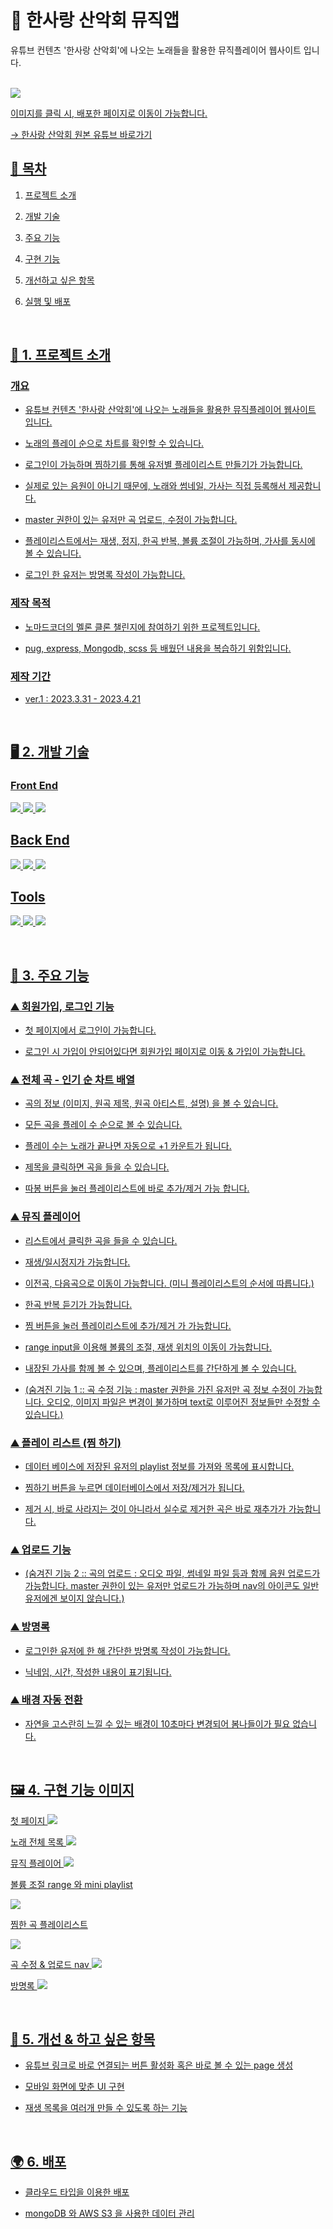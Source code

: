 # 🥾 한사랑 산악회 뮤직앱 

유튜브 컨텐츠 '한사랑 산악회'에 나오는 노래들을 활용한 뮤직플레이어 웹사이트 입니다. 


<br>

<div>
<a href="https://port-0-melon-challenge-1maxx2algqmtl28.sel3.cloudtype.app/">
<img src="https://flexible.img.hani.co.kr/flexible/normal/640/360/imgdb/original/2021/0317/20210317503211.jpg">
</div>

이미지를 클릭 시, 배포한 페이지로 이동이 가능합니다.

<a href="https://youtube.com/playlist?list=PL1nP78IpsXsMam6_mF2rto1RgxQH_t26K"/>
 <span> &rarr; 한사랑 산악회 원본 유튜브 바로가기 </span>

<br>


## 🎵 목차

1. 프로젝트 소개

2. 개발 기술

3. 주요 기능

4. 구현 기능 

5. 개선하고 싶은 항목

6. 실행 및 배포

<br>

## 📝 1. 프로젝트 소개

### 개요

- 유튜브 컨텐츠 '한사랑 산악회'에 나오는 노래들을 활용한 뮤직플레이어 웹사이트 입니다. 

- 노래의 플레이 순으로 차트를 확인할 수 있습니다.

- 로그인이 가능하며 찜하기를 통해 유저별 플레이리스트 만들기가 가능합니다.

- 실제로 있는 음원이 아니기 때문에, 노래와 썸네일, 가사는 직접 등록해서 제공합니다.

- master 권한이 있는 유저만 곡 업로드, 수정이 가능합니다.

- 플레이리스트에서는 재생, 정지, 한곡 반복, 볼륨 조절이 가능하며, 가사를 동시에 볼 수 있습니다.

- 로그인 한 유저는 방명록 작성이 가능합니다.


### 제작 목적

- 노마드코더의 멜론 클론 챌린지에 참여하기 위한 프로젝트입니다.

- pug, express, Mongodb, scss 등 배웠던 내용을 복습하기 위함입니다. 

### 제작 기간

- ver.1 : 2023.3.31 - 2023.4.21

<br>


## 🖥️ 2. 개발 기술

### Front End

<img src="https://img.shields.io/badge/PUG-A86454?style=for-the-badge&logo=PUG&logoColor=white"> <img src="https://img.shields.io/badge/SCSS-CC6699?style=for-the-badge&logo=sass&logoColor=white"> <img src="https://img.shields.io/badge/Javascript-efd81d?style=for-the-badge&logo=Javascript&logoColor=white"/>

## Back End

<img src="https://img.shields.io/badge/Node.js-339933?style=for-the-badge&logo=Node.js&logoColor=white"> <img src="https://img.shields.io/badge/Express-000000?style=for-the-badge&logo=Express&logoColor=white"> <img src="https://img.shields.io/badge/Mongo DB-47A248?style=for-the-badge&logo=MongoDB&logoColor=white">

## Tools

<img src="https://img.shields.io/badge/GitHub-000000?style=for-the-badge&logo=GitHub&logoColor=white"> <img src="https://img.shields.io/badge/Git-e84d31?style=for-the-badge&logo=Git&logoColor=white"> <img src="https://img.shields.io/badge/VScode-007ACC?style=for-the-badge&logo=VisualStudioCode&logoColor=white">

<br>

## 🪩 3. 주요 기능

### ⛰️ 회원가입, 로그인 기능

- 첫 페이지에서 로그인이 가능합니다.
 
- 로그인 시 가입이 안되어있다면 회원가입 페이지로 이동 & 가입이 가능합니다.

### ⛰️ 전체 곡 - 인기 순 차트 배열

- 곡의 정보 (이미지, 원곡 제목, 원곡 아티스트, 설명) 을 볼 수 있습니다.

- 모든 곡을 플레이 수 순으로 볼 수 있습니다.

- 플레이 수는 노래가 끝나면 자동으로 +1 카운트가 됩니다.

- 제목을 클릭하면 곡을 들을 수 있습니다.

- 따봉 버튼을 눌러 플레이리스트에 바로 추가/제거 가능 합니다.

### ⛰️ 뮤직 플레이어

- 리스트에서 클릭한 곡을 들을 수 있습니다.

- 재생/일시정지가 가능합니다.

- 이전곡, 다음곡으로 이동이 가능합니다. (미니 플레이리스트의 순서에 따릅니다.)

- 한곡 반복 듣기가 가능합니다.

- 찜 버튼을 눌러 플레이리스트에 추가/제거 가 가능합니다.

- range input을 이용해 볼륨의 조절, 재생 위치의 이동이 가능합니다.

- 내장된 가사를 함께 볼 수 있으며, 플레이리스트를 간단하게 볼 수 있습니다.

- (숨겨진 기능 1 :: 곡 수정 기능 : master 권한을 가진 유저만 곡 정보 수정이 가능합니다. 
오디오, 이미지 파일은 변경이 불가하며 text로 이루어진 정보들만 수정할 수 있습니다.)

### ⛰️ 플레이 리스트 (찜 하기)

- 데이터 베이스에 저장된 유저의 playlist 정보를 가져와 목록에 표시합니다.

- 찜하기 버튼을 누르면 데이터베이스에서 저장/제거가 됩니다.

- 제거 시, 바로 사라지는 것이 아니라서 실수로 제거한 곡은 바로 재추가가 가능합니다.

### ⛰️ 업로드 기능

-  (숨겨진 기능 2 :: 곡의 업로드 : 오디오 파일, 썸네일 파일 등과 함께 음원 업로드가 가능합니다.
 master 권한이 있는 유저만 업로드가 가능하며 nav의 아이콘도 일반 유저에겐 보이지 않습니다.)

### ⛰️ 방명록

- 로그인한 유저에 한 해 간단한 방명록 작성이 가능합니다. 

- 닉네임, 시간, 작성한 내용이 표기됩니다.

### ⛰️ 배경 자동 전환

- 자연을 고스란히 느낄 수 있는 배경이 10초마다 변경되어 봄나들이가 필요 없습니다.

<br>

## 🖼️ 4. 구현 기능 이미지

첫 페이지
<img src="https://i.imgur.com/QMYkiVa.jpg"/>

노래 전체 목록
<img src="https://i.imgur.com/QBNaRNV.jpg"/>

뮤직 플레이어
<img src="https://i.imgur.com/aor82HE.jpg"/>

볼륨 조절 range 와 mini playlist

<img src="https://i.imgur.com/w8NgU5s.png"/>

찜한 곡 플레이리스트

<img src="https://i.imgur.com/ELaMTEH.png"/>

곡 수정 & 업로드 nav
<img src="https://i.imgur.com/LZdkWgZ.jpg"/>

방명록
<img src="https://i.imgur.com/MmJv05N.jpg"/>

<br>

## 🔨 5. 개선 & 하고 싶은 항목

- 유튜브 링크로 바로 연결되는 버튼 활성화 혹은 바로 볼 수 있는 page 생성

- 모바일 화면에 맞춘 UI 구현

- 재생 목록을 여러개 만들 수 있도록 하는 기능


<br>

## 🌍 6. 배포

- 클라우드 타입을 이용한 배포

- mongoDB 와 AWS S3 을 사용한 데이터 관리
